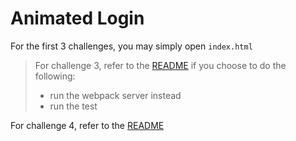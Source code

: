 # Animated Login

For the first 3 challenges, you may simply open `index.html`
> For challenge 3, refer to the [README](challenge%204%20-%20vue,%20mobile%20responsive,%20test/README.md) if you choose to do the following:
> - run the webpack server instead
> - run the test

For challenge 4, refer to the [README](challenge%204%20-%20vue,%20mobile%20responsive,%20test/README.md)
